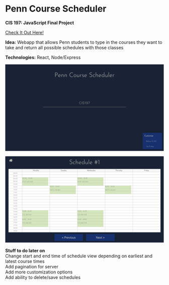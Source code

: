# Penn Course Scheduler

**CIS 197: JavaScript Final Project**

[Check It Out Here!](https://penn-course-scheduler.herokuapp.com/)

**Idea:** Webapp that allows Penn students to type in the courses they want to take and return all possible schedules with those classes

**Technologies:** React, Node/Express

![Search Screen](/media/home.png)

![Scheduler Screen](/media/schedule.png)

**Stuff to do later on**  
Change start and end time of schedule view depending on earliest and latest course times  
Add pagination for server  
Add more customization options  
Add ability to delete/save schedules

